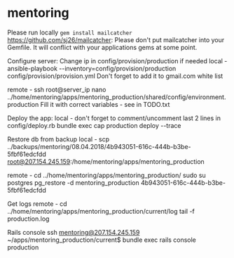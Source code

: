 # mentoring

Please run locally `gem install mailcatcher`
https://github.com/sj26/mailcatcher:
Please don't put mailcatcher into your Gemfile. It will conflict with your applications gems at some point.

Configure server:
Change ip in config/provision/production if needed
local - ansible-playbook --inventory=config/provision/production config/provision/provision.yml
Don't forget to add it to gmail.com white list

remote - ssh root@server_ip
nano ../home/mentoring/apps/mentoring_production/shared/config/environment.production
Fill it with correct variables - see in TODO.txt

Deploy the app:
local - don't forget to comment/uncomment last 2 lines in config/deploy.rb
bundle exec cap production deploy --trace

Restore db from backup
local - scp ../backups/mentoring/08.04.2018/4b943051-616c-444b-b3be-5fbf61edcfdd root@207.154.245.159:/home/mentoring/apps/mentoring_production

remote - cd ../home/mentoring/apps/mentoring_production/
sudo su postgres
pg_restore -d mentoring_production 4b943051-616c-444b-b3be-5fbf61edcfdd

Get logs
remote - cd ../home/mentoring/apps/mentoring_production/current/log
tail -f production.log

Rails console
ssh mentoring@207.154.245.159
~/apps/mentoring_production/current$ bundle exec rails console production
